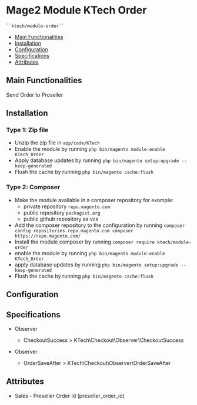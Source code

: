 # Mage2 Module KTech Order

    ``ktech/module-order``

 - [Main Functionalities](#markdown-header-main-functionalities)
 - [Installation](#markdown-header-installation)
 - [Configuration](#markdown-header-configuration)
 - [Specifications](#markdown-header-specifications)
 - [Attributes](#markdown-header-attributes)


## Main Functionalities
Send Order to Proseller

## Installation

### Type 1: Zip file

 - Unzip the zip file in `app/code/KTech`
 - Enable the module by running `php bin/magento module:enable KTech_Order`
 - Apply database updates by running `php bin/magento setup:upgrade --keep-generated`
 - Flush the cache by running `php bin/magento cache:flush`

### Type 2: Composer

 - Make the module available in a composer repository for example:
    - private repository `repo.magento.com`
    - public repository `packagist.org`
    - public github repository as vcs
 - Add the composer repository to the configuration by running `composer config repositories.repo.magento.com composer https://repo.magento.com/`
 - Install the module composer by running `composer require ktech/module-order`
 - enable the module by running `php bin/magento module:enable KTech_Order`
 - apply database updates by running `php bin/magento setup:upgrade --keep-generated`
 - Flush the cache by running `php bin/magento cache:flush`


## Configuration




## Specifications

 - Observer
	- CheckoutSuccess > KTech\Checkout\Observer\CheckoutSuccess

 - Observer
	- OrderSaveAfter > KTech\Checkout\Observer\OrderSaveAfter


## Attributes

 - Sales - Preseller Order Id (preseller_order_id)

